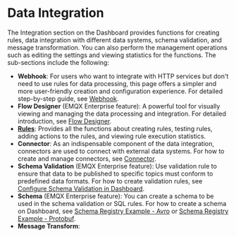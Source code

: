 # Data Integration

The Integration section on the Dashboard provides functions for creating rules, data integration with different data systems, schema validation, and message transformation. You can also perform the management operations such as editing the settings and viewing statistics for the functions. The sub-sections include the following:

- **Webhook**: For users who want to integrate with HTTP services but don't need to use rules for data processing, this page offers a simpler and more user-friendly creation and configuration experience. For detailed step-by-step guide, see [Webhook](../data-integration/webhook.md).
- **Flow Designer** (EMQX Enterprise feature): A powerful tool for visually viewing and managing the data processing and integration. For detailed introduction, see [Flow Designer](../flow-designer/introduction.md).
- [**Rules**](./rules.md): Provides all the functions about creating rules, testing rules, adding actions to the rules, and viewing rule execution statistics.
- **Connector**: As an indispensable component of the data integration, connectors are used to connect with external data systems. For how to create and manage connectors, see [Connector](../data-integration/connector.md).
- **Schema Validation** (EMQX Enterprise feature): Use validation rule to ensure that data to be published to specific topics must conform to predefined data formats. For how to create validation rules, see [Configure Schema Validation in Dashboard](../data-integration/schema-validation.md#configure-schema-validation-in-dashboard).
- **Schema** (EMQX Enterprise feature): You can create a schema to be used in the schema validation or SQL rules. For how to create a schema on Dashboard, see [Schema Registry Example - Avro](../data-integration/schema-registry-example-avro.md) or [Schema Registry Example - Protobuf](../data-integration/schema-registry-example-protobuf.md).
- **Message Transform**:





